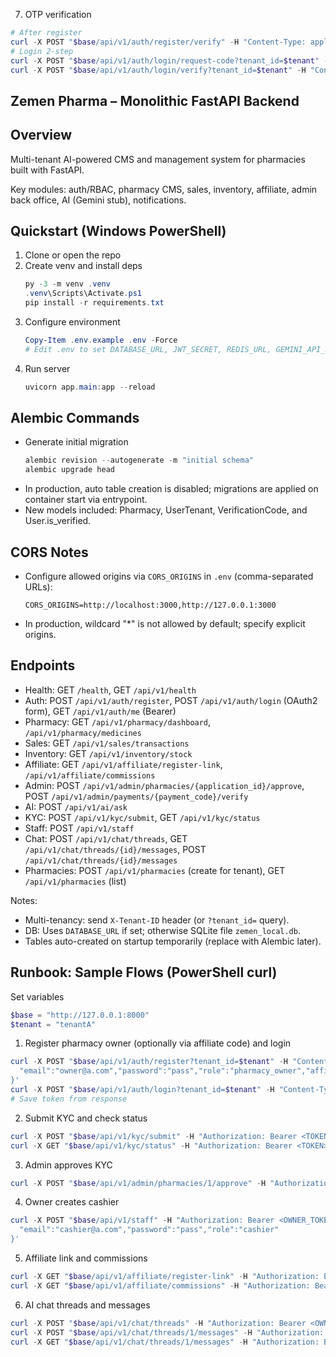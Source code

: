 7) OTP verification
```powershell
# After register
curl -X POST "$base/api/v1/auth/register/verify" -H "Content-Type: application/x-www-form-urlencoded" -d "email=owner@a.com&code=<CODE>"
# Login 2-step
curl -X POST "$base/api/v1/auth/login/request-code?tenant_id=$tenant" -H "Content-Type: application/x-www-form-urlencoded" -d "username=owner@a.com&password=pass"
curl -X POST "$base/api/v1/auth/login/verify?tenant_id=$tenant" -H "Content-Type: application/x-www-form-urlencoded" -d "email=owner@a.com&code=<CODE>"
```
## Zemen Pharma – Monolithic FastAPI Backend

## Overview
Multi-tenant AI-powered CMS and management system for pharmacies built with FastAPI.

Key modules: auth/RBAC, pharmacy CMS, sales, inventory, affiliate, admin back office, AI (Gemini stub), notifications.

## Quickstart (Windows PowerShell)
1. Clone or open the repo
2. Create venv and install deps
   ```powershell
   py -3 -m venv .venv
   .venv\Scripts\Activate.ps1
   pip install -r requirements.txt
   ```
3. Configure environment
   ```powershell
   Copy-Item .env.example .env -Force
   # Edit .env to set DATABASE_URL, JWT_SECRET, REDIS_URL, GEMINI_API_KEY
   ```
4. Run server
   ```powershell
   uvicorn app.main:app --reload
   ```

## Alembic Commands
- Generate initial migration
  ```powershell
  alembic revision --autogenerate -m "initial schema"
  alembic upgrade head
  ```
- In production, auto table creation is disabled; migrations are applied on container start via entrypoint.
 - New models included: Pharmacy, UserTenant, VerificationCode, and User.is_verified.

## CORS Notes
- Configure allowed origins via `CORS_ORIGINS` in `.env` (comma-separated URLs):
  ```
  CORS_ORIGINS=http://localhost:3000,http://127.0.0.1:3000
  ```
- In production, wildcard "*" is not allowed by default; specify explicit origins.

## Endpoints
- Health: GET `/health`, GET `/api/v1/health`
- Auth: POST `/api/v1/auth/register`, POST `/api/v1/auth/login` (OAuth2 form), GET `/api/v1/auth/me` (Bearer)
- Pharmacy: GET `/api/v1/pharmacy/dashboard`, `/api/v1/pharmacy/medicines`
- Sales: GET `/api/v1/sales/transactions`
- Inventory: GET `/api/v1/inventory/stock`
- Affiliate: GET `/api/v1/affiliate/register-link`, `/api/v1/affiliate/commissions`
- Admin: POST `/api/v1/admin/pharmacies/{application_id}/approve`, POST `/api/v1/admin/payments/{payment_code}/verify`
- AI: POST `/api/v1/ai/ask`
 - KYC: POST `/api/v1/kyc/submit`, GET `/api/v1/kyc/status`
 - Staff: POST `/api/v1/staff`
- Chat: POST `/api/v1/chat/threads`, GET `/api/v1/chat/threads/{id}/messages`, POST `/api/v1/chat/threads/{id}/messages`
 - Pharmacies: POST `/api/v1/pharmacies` (create for tenant), GET `/api/v1/pharmacies` (list)

Notes:
- Multi-tenancy: send `X-Tenant-ID` header (or `?tenant_id=` query).
- DB: Uses `DATABASE_URL` if set; otherwise SQLite file `zemen_local.db`.
- Tables auto-created on startup temporarily (replace with Alembic later).

## Runbook: Sample Flows (PowerShell curl)

Set variables
```powershell
$base = "http://127.0.0.1:8000"
$tenant = "tenantA"
```

1) Register pharmacy owner (optionally via affiliate code) and login
```powershell
curl -X POST "$base/api/v1/auth/register?tenant_id=$tenant" -H "Content-Type: application/json" -d '{
  "email":"owner@a.com","password":"pass","role":"pharmacy_owner","affiliate_code":null
}'
curl -X POST "$base/api/v1/auth/login?tenant_id=$tenant" -H "Content-Type: application/x-www-form-urlencoded" -d "username=owner@a.com&password=pass"
# Save token from response
```

2) Submit KYC and check status
```powershell
curl -X POST "$base/api/v1/kyc/submit" -H "Authorization: Bearer <TOKEN>" -H "X-Tenant-ID: $tenant" -H "Content-Type: application/json" -d '{"documents_path":"/docs/kyc.pdf","notes":"KYC docs"}'
curl -X GET "$base/api/v1/kyc/status" -H "Authorization: Bearer <TOKEN>" -H "X-Tenant-ID: $tenant"
```

3) Admin approves KYC
```powershell
curl -X POST "$base/api/v1/admin/pharmacies/1/approve" -H "Authorization: Bearer <ADMIN_TOKEN>" -H "X-Tenant-ID: $tenant"
```

4) Owner creates cashier
```powershell
curl -X POST "$base/api/v1/staff" -H "Authorization: Bearer <OWNER_TOKEN>" -H "X-Tenant-ID: $tenant" -H "Content-Type: application/json" -d '{
  "email":"cashier@a.com","password":"pass","role":"cashier"
}'
```

5) Affiliate link and commissions
```powershell
curl -X GET "$base/api/v1/affiliate/register-link" -H "Authorization: Bearer <AFFILIATE_TOKEN>" -H "X-Tenant-ID: $tenant"
curl -X GET "$base/api/v1/affiliate/commissions" -H "Authorization: Bearer <AFFILIATE_TOKEN>" -H "X-Tenant-ID: $tenant"
```

6) AI chat threads and messages
```powershell
curl -X POST "$base/api/v1/chat/threads" -H "Authorization: Bearer <OWNER_TOKEN>" -H "X-Tenant-ID: $tenant" -H "Content-Type: application/json" -d '{"title":"Insights"}'
curl -X POST "$base/api/v1/chat/threads/1/messages" -H "Authorization: Bearer <OWNER_TOKEN>" -H "X-Tenant-ID: $tenant" -H "Content-Type: application/json" -d '{"prompt":"Show me top selling medicines"}'
curl -X GET "$base/api/v1/chat/threads/1/messages" -H "Authorization: Bearer <OWNER_TOKEN>" -H "X-Tenant-ID: $tenant"